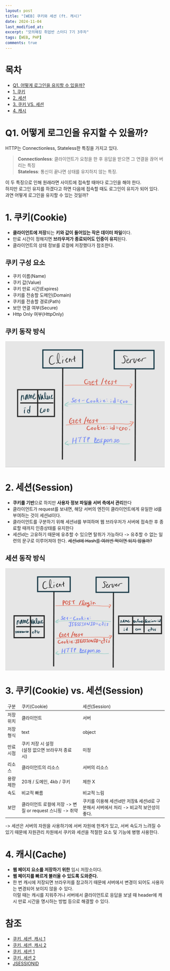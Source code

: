 ```yaml
---
layout: post
title: "[WEB] 쿠키와 세션 (ft. 캐시)"
date: 2024-11-04
last_modified_at:
excerpt: "모의해킹 취업반 스터디 7기 3주차"
tags: [WEB, PHP]
comments: true
---
```


# 목차
* [Q1. 어떻게 로그인을 유지할 수 있을까?](#q1-어떻게-로그인을-유지할-수-있을까)
* [1. 쿠키](#1-쿠키cookie)
* [2. 세션](#2-세션session)
* [3. 쿠키 VS. 세션](#3-쿠키cookie-vs-세션session)
* [4. 캐시](#4-캐시cache)

# Q1. 어떻게 로그인을 유지할 수 있을까?
HTTP는 Connectionless, Stateless한 특징을 가지고 있다.
> **Connectionless**: 클라이언트가 요청을 한 후 응답을 받으면 그 연결을 끊어 버리는 특징  
> **Stateless**: 통신이 끝나면 상태를 유지하지 않는 특징.

이 두 특징으로 인해 원래라면 사이트에 접속할 때마다 로그인을 해야 한다.  
하지만 로그인 유지를 하겠다고 하면 다음에 접속할 때도 로그인이 유지가 되어 있다.  
과연 어떻게 로그인을 유지할 수 있는 것일까?

# 1. 쿠키(Cookie)
* **클라이언트에 저장**되는 **키와 값이 들어있는 작은 데이터 파일**이다.
* 만료 시간이 정해지면 **브라우저가 종료되어도 인증이 유지**된다.
* 클라이언트의 상태 정보를 로컬에 저장했다가 참조한다.

## 쿠키 구성 요소
* 쿠키 이름(Name)
* 쿠키 값(Value)
* 쿠키 만료 시간(Expires) 
* 쿠키를 전송할 도메인(Domain)
* 쿠키를 전송할 경로(Path)
* 보안 연결 여부(Secure)
* Http Only 여부(HttpOnly)

## 쿠키 동작 방식
<img src = "https://github.com/aliquis-facio/aliquis-facio.github.io/blob/master/_image/2024-11-08-4.jpg?raw=true" title = "쿠키 동작">

# 2. 세션(Session)
* **쿠키를 기반**으로 하지만 **사용자 정보 파일을 서버 측에서 관리**한다
* 클라이언트가 request를 보내면, 해당 서버의 엔진이 클라이언트에게 유일한 id를 부여하는 것이 세션id이다.
* 클라이언트를 구분하기 위해 세션id를 부여하며 웹 브라우저가 서버에 접속한 후 종료할 때까지 인증상태를 유지한다
* 세션id는 고유하기 때문에 유추할 수 있으면 탈취가 가능하다 -> 유추할 수 없는 일련의 문구로 이루어져야 한다.
~~세션id에 Hash를 여러번 먹이면 되지 않을까?~~

## 세션 동작 방식
<img src = "https://github.com/aliquis-facio/aliquis-facio.github.io/blob/master/_image/2024-11-08-5.jpg?raw=true" title = "세션 동작">

# 3. 쿠키(Cookie) vs. 세션(Session)
<table>
    <thead>
        <tr>
            <td>구분</td>
            <td>쿠키(Cookie)</td>
            <td>세션(Session)</td>
        </tr>
    </thead>
    <tbody>
        <tr>
            <td>저장 위치</td>
            <td>클라이언트</td>
            <td>서버</td>
        </tr>
        <tr>
            <td>저장 형식</td>
            <td>text</td>
            <td>object</td>
        </tr>
        <tr>
            <td>만료 시점</td>
            <td>쿠키 저장 시 설정<br>(설정 없으면 브라우저 종료 시)</td>
            <td>미정</td>
        </tr>
        <tr>
            <td>리소스</td>
            <td>클라이언트의 리소스</td>
            <td>서버의 리소스</td>
        </tr>
        <tr>
            <td>용량 제한</td>
            <td>20개 / 도메인, 4kb / 쿠키</td>
            <td>제한 X</td>
        </tr>
        <tr>
            <td>속도</td>
            <td>비교적 빠름</td>
            <td>비교적 느림</td>
        </tr>
        <tr>
            <td>보안</td>
            <td>클라이언트 로컬에 저장 -> 변질 or request 스니핑 -> 취약</td>
            <td>쿠키를 이용해 세션id만 저장& 세션id로 구분해서 서버에서 처리 -> 비교적 보안성이 좋다.</td>
        </tr>
    </tbody>
</table>

-> 세션은 서버의 자원을 사용하기에 서버 자원에 한계가 있고, 서버 속도가 느려질 수 있기 때문에 자원관리 차원에서 쿠키와 세션을 적절한 요소 및 기능에 병행 사용한다.

# 4. 캐시(Cache)
* **웹 페이지 요소를 저장하기 위한** 임시 저장소이다.  
* **웹 페이지를 빠르게 불러올 수 있도록 도와준다.**  
* 한 번 캐시에 저장되면 브라우저를 참고하기 때문에 서버에서 변경이 되어도 사용자는 변경되어 보이지 않을 수 있다.  
이럴 때는 캐시를 지워주거나 서버에서 클라이언트로 응답을 보낼 때 header에 캐시 만료 시간을 명시하는 방법 등으로 해결할 수 있다.

# 참조
* [쿠키, 세션, 캐시 1](https://interconnection.tistory.com/74)
* [쿠키, 세션, 캐시 2](https://dev-coco.tistory.com/61)
* [쿠키, 세션 1](https://lgphone.tistory.com/65)
* [쿠키, 세션 2](https://velog.io/@octo__/%EC%BF%A0%ED%82%A4Cookie-%EC%84%B8%EC%85%98Session)
* [JSESSIONID](https://dmobi.tistory.com/136)
